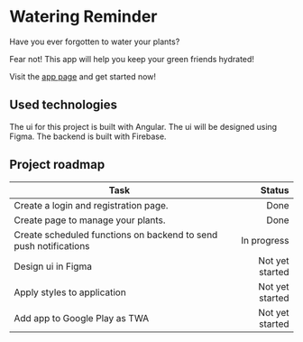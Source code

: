 # Watering Reminder

Have you ever forgotten to water your plants?

Fear not! This app will help you keep your green friends hydrated!

Visit the [app page](https://watering-reminder.web.app/) and get started now!

## Used technologies

The ui for this project is built with Angular. The ui will be designed using Figma. The backend is built with Firebase.

## Project roadmap

| Task                                                             |          Status |
|------------------------------------------------------------------|----------------:|
| Create a login and registration page.                            |            Done |
| Create page to manage your plants.                               |            Done |
| Create scheduled functions on backend to send push notifications |     In progress |
| Design ui in Figma                                               | Not yet started |
| Apply styles to application                                      | Not yet started |
| Add app to Google Play as TWA                                    | Not yet started |